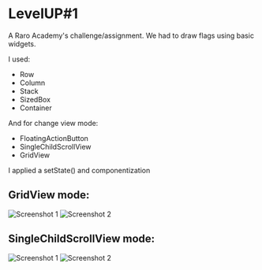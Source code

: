 # LevelUP#1

A Raro Academy's challenge/assignment. We had to draw flags using basic widgets.

I used:
- Row
- Column
- Stack
- SizedBox
- Container

And for change view mode:
- FloatingActionButton
- SingleChildScrollView
- GridView

I applied a setState() and componentization

## GridView mode:
![Screenshot 1](https://github.com/andrekubotsu/raro-academy-level-up-1/blob/main/gridview_mode1.png)
![Screenshot 2](https://github.com/andrekubotsu/raro-academy-level-up-1/blob/main/gridview_mode2.png)

## SingleChildScrollView mode:
![Screenshot 1](https://github.com/andrekubotsu/raro-academy-level-up-1/blob/main/singe_mode1.png)
![Screenshot 2](https://github.com/andrekubotsu/raro-academy-level-up-1/blob/main/single_mode2.png)
